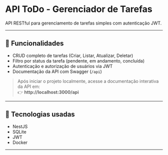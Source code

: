 # API ToDo - Gerenciador de Tarefas

API RESTful para gerenciamento de tarefas simples com autenticação JWT.  

---

## 🧩 Funcionalidades
- CRUD completo de tarefas (Criar, Listar, Atualizar, Deletar)  
- Filtro por status da tarefa (pendente, em andamento, concluída)  
- Autenticação e autorização de usuários via JWT  
- Documentação da API com Swagger (`/api`)

> Após iniciar o projeto localmente, acesse a documentação interativa da API em:  
> 👉 **http://localhost:3000/api**

---

## 🚀 Tecnologias usadas
  
- NestJS
- SQLite 
- JWT  
- Docker
---

